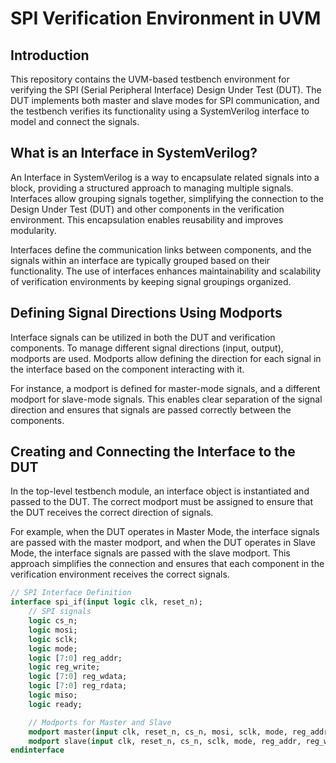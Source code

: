 # SPI Verification Environment in UVM

## Introduction

This repository contains the UVM-based testbench environment for verifying the SPI (Serial Peripheral Interface) Design Under Test (DUT). The DUT implements both master and slave modes for SPI communication, and the testbench verifies its functionality using a SystemVerilog interface to model and connect the signals.

## What is an Interface in SystemVerilog?

An Interface in SystemVerilog is a way to encapsulate related signals into a block, providing a structured approach to managing multiple signals. Interfaces allow grouping signals together, simplifying the connection to the Design Under Test (DUT) and other components in the verification environment. This encapsulation enables reusability and improves modularity.

Interfaces define the communication links between components, and the signals within an interface are typically grouped based on their functionality. The use of interfaces enhances maintainability and scalability of verification environments by keeping signal groupings organized.

## Defining Signal Directions Using Modports

Interface signals can be utilized in both the DUT and verification components. To manage different signal directions (input, output), modports are used. Modports allow defining the direction for each signal in the interface based on the component interacting with it.

For instance, a modport is defined for master-mode signals, and a different modport for slave-mode signals. This enables clear separation of the signal direction and ensures that signals are passed correctly between the components.

## Creating and Connecting the Interface to the DUT

In the top-level testbench module, an interface object is instantiated and passed to the DUT. The correct modport must be assigned to ensure that the DUT receives the correct direction of signals.

For example, when the DUT operates in Master Mode, the interface signals are passed with the master modport, and when the DUT operates in Slave Mode, the interface signals are passed with the slave modport. This approach simplifies the connection and ensures that each component in the verification environment receives the correct signals.

```systemverilog
// SPI Interface Definition
interface spi_if(input logic clk, reset_n);
    // SPI signals
    logic cs_n;
    logic mosi;
    logic sclk;
    logic mode;
    logic [7:0] reg_addr;
    logic reg_write;
    logic [7:0] reg_wdata;
    logic [7:0] reg_rdata;
    logic miso;
    logic ready;

    // Modports for Master and Slave
    modport master(input clk, reset_n, cs_n, mosi, sclk, mode, reg_addr, reg_write, reg_wdata, output reg_rdata, miso, ready);
    modport slave(input clk, reset_n, cs_n, sclk, mode, reg_addr, reg_write, reg_wdata, output reg_rdata, mosi, miso, ready);
endinterface
